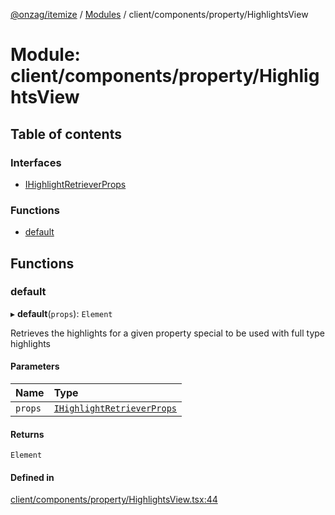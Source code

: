 [@onzag/itemize](../README.md) / [Modules](../modules.md) / client/components/property/HighlightsView

# Module: client/components/property/HighlightsView

## Table of contents

### Interfaces

- [IHighlightRetrieverProps](../interfaces/client_components_property_HighlightsView.IHighlightRetrieverProps.md)

### Functions

- [default](client_components_property_HighlightsView.md#default)

## Functions

### default

▸ **default**(`props`): `Element`

Retrieves the highlights for a given property
special to be used with full type highlights

#### Parameters

| Name | Type |
| :------ | :------ |
| `props` | [`IHighlightRetrieverProps`](../interfaces/client_components_property_HighlightsView.IHighlightRetrieverProps.md) |

#### Returns

`Element`

#### Defined in

[client/components/property/HighlightsView.tsx:44](https://github.com/onzag/itemize/blob/73e0c39e/client/components/property/HighlightsView.tsx#L44)
